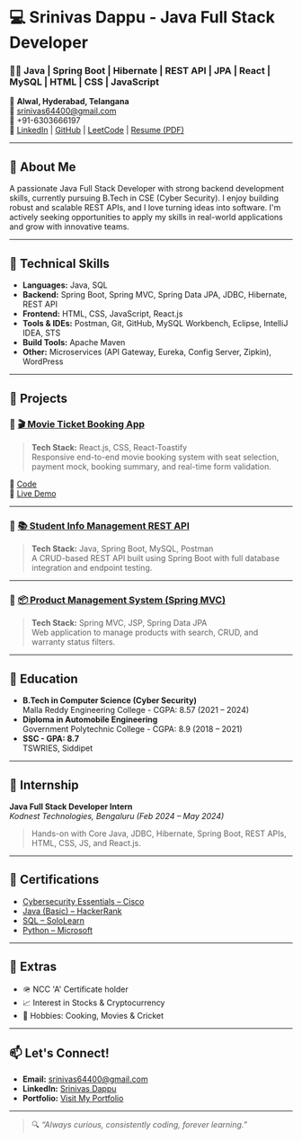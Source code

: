 # 💻 Srinivas Dappu - Java Full Stack Developer

### 👨‍💻 Java | Spring Boot | Hibernate | REST API | JPA | React | MySQL | HTML | CSS | JavaScript

📍 **Alwal, Hyderabad, Telangana**  
📧 [srinivas64400@gmail.com](mailto:srinivas64400@gmail.com)  
📱 +91-6303666197  
🔗 [LinkedIn](https://www.linkedin.com/in/dappusrinivas/) | [GitHub](https://github.com/srinivas6303) | [LeetCode](https://leetcode.com/u/srinivas7075/) | [Resume (PDF)](https://drive.google.com/file/d/19xJjwTMKGV8psS11sb0KV0dpwVlL6Ci5/view?usp=sharing)

---

## 👋 About Me

A passionate Java Full Stack Developer with strong backend development skills, currently pursuing B.Tech in CSE (Cyber Security). I enjoy building robust and scalable REST APIs, and I love turning ideas into software. I'm actively seeking opportunities to apply my skills in real-world applications and grow with innovative teams.

---

## 🚀 Technical Skills

- **Languages:** Java, SQL  
- **Backend:** Spring Boot, Spring MVC, Spring Data JPA, JDBC, Hibernate, REST API  
- **Frontend:** HTML, CSS, JavaScript, React.js  
- **Tools & IDEs:** Postman, Git, GitHub, MySQL Workbench, Eclipse, IntelliJ IDEA, STS  
- **Build Tools:** Apache Maven  
- **Other:** Microservices (API Gateway, Eureka, Config Server, Zipkin), WordPress

---

## 📂 Projects

### 📌 [🎬 Movie Ticket Booking App](https://dappusrinivas.netlify.app)
> **Tech Stack:** React.js, CSS, React-Toastify  
> Responsive end-to-end movie booking system with seat selection, payment mock, booking summary, and real-time form validation.

🔗 [Code](https://github.com/srinivas6303/SrinivasDappu_React_Projects/tree/main/src/MovieBooking)  
🔗 [Live Demo](https://srinivasreactprojects.netlify.app)

---

### 📌 [📚 Student Info Management REST API](https://github.com/srinivas6303/Spring-Boot-Student-Info-Management-API)
> **Tech Stack:** Java, Spring Boot, MySQL, Postman  
> A CRUD-based REST API built using Spring Boot with full database integration and endpoint testing.

---

### 📌 [📦 Product Management System (Spring MVC)](https://github.com/srinivas6303/Product-Management-System-Spring-MVC)
> **Tech Stack:** Spring MVC, JSP, Spring Data JPA  
> Web application to manage products with search, CRUD, and warranty status filters.

---

## 🏫 Education

- **B.Tech in Computer Science (Cyber Security)**  
  Malla Reddy Engineering College - CGPA: 8.57 (2021 – 2024)  
- **Diploma in Automobile Engineering**  
  Government Polytechnic College - CGPA: 8.9 (2018 – 2021)  
- **SSC - GPA: 8.7**  
  TSWRIES, Siddipet

---

## 💼 Internship

**Java Full Stack Developer Intern**  
_Kodnest Technologies, Bengaluru (Feb 2024 – May 2024)_  
> Hands-on with Core Java, JDBC, Hibernate, Spring Boot, REST APIs, HTML, CSS, JS, and React.js.

---

## 🏅 Certifications

- [Cybersecurity Essentials – Cisco](https://www.credly.com/badges/0521849d-0b24-43ca-bb3d-f7bd22359689/public_url)  
- [Java (Basic) – HackerRank](https://www.hackerrank.com/certificates/20707214fa4f)  
- [SQL – SoloLearn](https://drive.google.com/file/d/1xOvVvj5efCxWD6u9l2Ng03eWWUuVVGtf/view)  
- [Python – Microsoft](https://www.credly.com/badges/ea28810a-6c42-42c4-8789-3cb5b315347f/public_url)

---

## 💬 Extras

- 🪖 NCC 'A' Certificate holder  
- 📈 Interest in Stocks & Cryptocurrency  
- 🍳 Hobbies: Cooking, Movies & Cricket

--- 

## 📫 Let's Connect!

- **Email:** srinivas64400@gmail.com
- **LinkedIn:** [Srinivas Dappu](https://www.linkedin.com/in/srinivas-dappu)
- **Portfolio:** [Visit My Portfolio](https://dappusrinivas.netlify.app/) 

---

> 🔍 *“Always curious, consistently coding, forever learning.”* 
